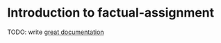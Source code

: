 # Introduction to factual-assignment

TODO: write [great documentation](http://jacobian.org/writing/what-to-write/)
